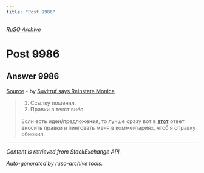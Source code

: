 ```yaml
---
title: "Post 9986"
---
```

<p><i><a href="https://github.com/MSDN-WhiteKnight/ruso-archive/">RuSO Archive</a></i></p>
<h1>Post 9986</h1>
<h2>Answer 9986</h2>
<p><a href="https://ru.meta.stackoverflow.com/a/9986/">Source</a> - by <a href="https://ru.meta.stackoverflow.com/users/15479/suvitruf-says-reinstate-monica">Suvitruf says Reinstate Monica</a></p>
<blockquote>
<ol>
<li>Ссылку поменял.</li>
<li>Правки в текст внёс.</li>
</ol>

<p>Если есть идеи/предложения, то лучше сразу вот в <a href="https://ru.meta.stackoverflow.com/a/8186/15479">этот</a> ответ вносить правки и пинговать меня в комментариях, чтоб я справку обновил.</p>

</blockquote>
<hr/>
<p><i>Content is retrieved from StackExchange API. </i></p>
<p><i>Auto-generated by ruso-archive tools. </i></p>

